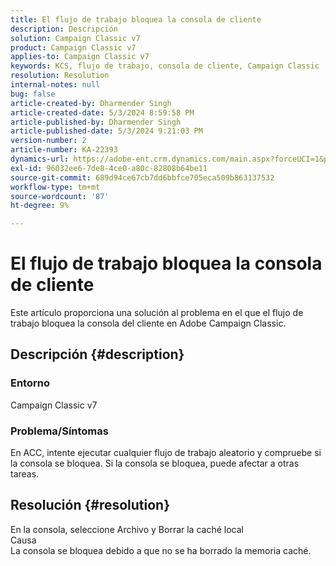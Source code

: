 ```yaml
---
title: El flujo de trabajo bloquea la consola de cliente
description: Descripción
solution: Campaign Classic v7
product: Campaign Classic v7
applies-to: Campaign Classic v7
keywords: KCS, flujo de trabajo, consola de cliente, Campaign Classic
resolution: Resolution
internal-notes: null
bug: false
article-created-by: Dharmender Singh
article-created-date: 5/3/2024 8:59:58 PM
article-published-by: Dharmender Singh
article-published-date: 5/3/2024 9:21:03 PM
version-number: 2
article-number: KA-22393
dynamics-url: https://adobe-ent.crm.dynamics.com/main.aspx?forceUCI=1&pagetype=entityrecord&etn=knowledgearticle&id=613e3e13-9009-ef11-9f8a-6045bd034c54
exl-id: 96032ee6-7de8-4ce0-a80c-82808b64be11
source-git-commit: 689d94ce67cb7dd6bbfce705eca509b863137532
workflow-type: tm+mt
source-wordcount: '87'
ht-degree: 9%

---
```


# El flujo de trabajo bloquea la consola de cliente


Este artículo proporciona una solución al problema en el que el flujo de trabajo bloquea la consola del cliente en Adobe Campaign Classic.

## Descripción {#description}


### <b>Entorno </b>

Campaign Classic v7

### <b>Problema/Síntomas</b>

En ACC, intente ejecutar cualquier flujo de trabajo aleatorio y compruebe si la consola se bloquea. Si la consola se bloquea, puede afectar a otras tareas.






## Resolución {#resolution}


En la consola, seleccione Archivo y Borrar la caché local
<br>Causa<br>
La consola se bloquea debido a que no se ha borrado la memoria caché.
